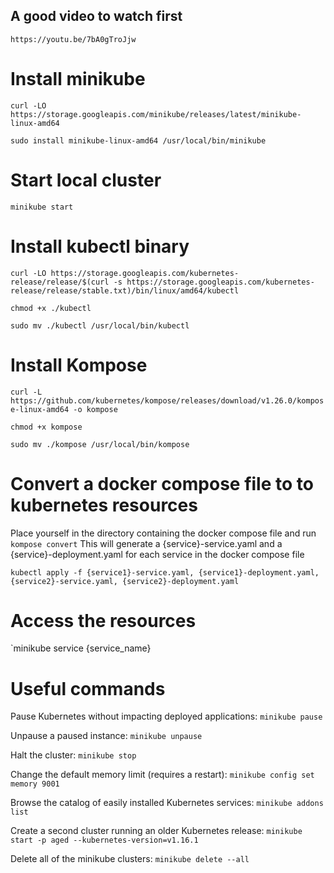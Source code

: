 ## A good video to watch first
`https://youtu.be/7bA0gTroJjw`


# Install minikube
`curl -LO https://storage.googleapis.com/minikube/releases/latest/minikube-linux-amd64`

`sudo install minikube-linux-amd64 /usr/local/bin/minikube`


# Start local cluster
`minikube start`


# Install kubectl binary
`curl -LO https://storage.googleapis.com/kubernetes-release/release/$(curl -s https://storage.googleapis.com/kubernetes-release/release/stable.txt)/bin/linux/amd64/kubectl`

`chmod +x ./kubectl`

`sudo mv ./kubectl /usr/local/bin/kubectl`


# Install Kompose
`curl -L https://github.com/kubernetes/kompose/releases/download/v1.26.0/kompose-linux-amd64 -o kompose`

`chmod +x kompose`

`sudo mv ./kompose /usr/local/bin/kompose`


# Convert a docker compose file to to kubernetes resources
Place yourself in the directory containing the docker compose file and run
`kompose convert`
This will generate a {service}-service.yaml and a {service}-deployment.yaml for each service in the docker compose file

`kubectl apply -f {service1}-service.yaml, {service1}-deployment.yaml, {service2}-service.yaml, {service2}-deployment.yaml`


# Access the resources
`minikube service {service_name}

# Useful commands

Pause Kubernetes without impacting deployed applications:
`minikube pause`

Unpause a paused instance:
`minikube unpause`

Halt the cluster:
`minikube stop`

Change the default memory limit (requires a restart):
`minikube config set memory 9001`

Browse the catalog of easily installed Kubernetes services:
`minikube addons list`

Create a second cluster running an older Kubernetes release:
`minikube start -p aged --kubernetes-version=v1.16.1`

Delete all of the minikube clusters:
`minikube delete --all`

